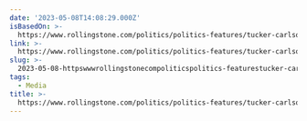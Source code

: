 ```yaml
---
date: '2023-05-08T14:08:29.000Z'
isBasedOn: >-
  https://www.rollingstone.com/politics/politics-features/tucker-carlson-fox-news-power-struggle-text-messages-1234731076/
link: >-
  https://www.rollingstone.com/politics/politics-features/tucker-carlson-fox-news-power-struggle-text-messages-1234731076/
slug: >-
  2023-05-08-httpswwwrollingstonecompoliticspolitics-featurestucker-carlson-fox-news-power-struggle-text-messages-1234731076
tags:
  - Media
title: >-
  https://www.rollingstone.com/politics/politics-features/tucker-carlson-fox-news-power-struggle-text-messages-1234731076/
---
```


